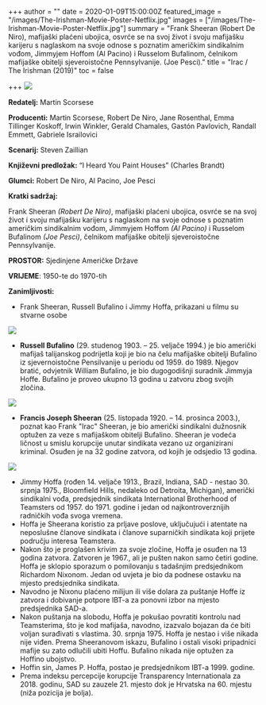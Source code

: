 +++
author = ""
date = 2020-01-09T15:00:00Z
featured_image = "/images/The-Irishman-Movie-Poster-Netflix.jpg"
images = ["/images/The-Irishman-Movie-Poster-Netflix.jpg"]
summary = "Frank Sheeran (Robert De Niro), mafijaški plaćeni ubojica, osvrće se na svoj život i svoju mafijašku karijeru s naglaskom na svoje odnose s poznatim američkim sindikalnim vođom, Jimmyjem Hoffom (Al Pacino) i Russelom Bufalinom, čelnikom mafijaške obitelji sjeveroistočne Pennsylvanije. (Joe Pesci)."
title = "Irac / The Irishman (2019)"
toc = false

+++
![](/images/main-image.jpg)

**Redatelj:**          Martin Scorsese

**Producenti:**        Martin Scorsese, Robert De Niro, Jane Rosenthal, Emma Tillinger Koskoff, Irwin Winkler, Gerald Chamales, Gastón Pavlovich, Randall Emmett, Gabriele Israilovici

**Scenarij:**     Steven Zaillian

**Književni predložak:**   “I Heard You Paint Houses”  (Charles Brandt)

**Glumci:**              Robert De Niro, Al Pacino, Joe Pesci

**Kratki sadržaj:**

Frank Sheeran _(Robert De Niro)_, mafijaški plaćeni ubojica, osvrće se na svoj život i svoju mafijašku karijeru s naglaskom na svoje odnose s poznatim američkim sindikalnim vođom, Jimmyjem Hoffom _(Al Pacino)_ i Russelom Bufalinom  _(Joe Pesci)_, čelnikom mafijaške obitelji sjeveroistočne Pennsylvanije.

**PROSTOR:** Sjedinjene Američke Države

**VRIJEME**: 1950-te do 1970-tih

**Zanimljivosti:**

* Frank Sheeran, Russell Bufalino i Jimmy Hoffa, prikazani u filmu su stvarne osobe

![](/images/JoePesci-RussellBufalino.jpg)

* **Russell Bufalino** (29. studenog 1903. – 25. veljače 1994.) je bio američki mafijaš talijanskog podrijetla koji je bio na čelu mafijaške obitelji Bufalino iz sjevernoistočne Pensilvanije u periodu od 1959. do 1989. Njegov bratić, odvjetnik William Bufalino, je bio dugogodišnji suradnik Jimmyja Hoffe.  Bufalino je proveo ukupno 13 godina u zatvoru zbog svojih zločina.

![](/images/FrankSheeran-RobertDeNiro.jpg)

* **Francis Joseph Sheeran** (25. listopada 1920. – 14. prosinca 2003.), poznat kao Frank "Irac" Sheeran, je bio američki sindikalni dužnosnik optužen za veze s mafijaškom obitelji Bufalino. Sheeran je vodeća ličnost u smislu korupcije unutar sindikata vezano uz organizirani kriminal. Osuđen je na 32 godine zatvora, od kojih je odsjedio 13 godina.

![](/images/JimmyHoffa-AlPacino.jpg)

* Jimmy Hoffa (rođen 14. veljače 1913., Brazil, Indiana, SAD - nestao 30. srpnja 1975., Bloomfield Hills, nedaleko od Detroita, Michigan), američki sindikalni vođa,  predsjednik sindikata International Brotherhood of Teamsters od 1957. do 1971. godine i  jedan od najkontroverznijih radničkih vođa svoga vremena.
* Hoffa je Sheerana koristio za prljave poslove, uključujući i atentate na neposlušne članove sindikata i članove suparničkih sindikata koji prijete području interesa Teamstera.
* Nakon što je proglašen krivim za svoje zločine, Hoffa je osuđen na 13 godina zatvora. Zatvoren je 1967., ali je pušten nakon samo četiri godine. Hoffa je sklopio sporazum o pomilovanju s tadašnjim predsjednikom Richardom Nixonom. Jedan od uvjeta je bio da podnese ostavku na mjesto predsjednika sindikata.
* Navodno je Nixonu plaćeno milijun ili više dolara za puštanje Hoffe iz zatvora i dobivanje potpore IBT-a za ponovni izbor na mjesto predsjednika SAD-a.
* Nakon puštanja na slobodu, Hoffa je pokušao povratiti kontrolu nad Teamsterima, što je kod mafijaša, navodno, izazvalo bojazan da će biti voljan surađivati ​​s vlastima. 30. srpnja 1975. Hoffa je nestao i više nikada nije viđen. Prema Sheeranovom iskazu, Bufalino i ostali visoki pripadnici mafije su zato odlučili ubiti Hoffu. Bufalino nikada nije optužen za Hoffino ubojstvo.
* Hoffin sin, James P. Hoffa, postao je predsjednikom IBT-a 1999. godine.
* Prema indeksu percepcije korupcije Transparency Internationala za 2018. godinu, SAD su zauzele 21. mjesto dok je Hrvatska na 60. mjestu (niža pozicija je bolja).